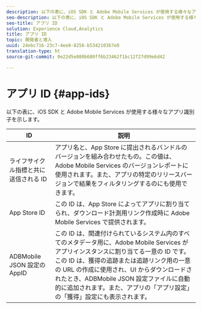 ```yaml
---
description: 以下の表に、iOS SDK と Adobe Mobile Services が使用する様々なアプリ識別子を示します。
seo-description: 以下の表に、iOS SDK と Adobe Mobile Services が使用する様々なアプリ識別子を示します。
seo-title: アプリ ID
solution: Experience Cloud,Analytics
title: アプリ ID
topic: 開発者と導入
uuid: 24ebc716-23c7-4ee8-8256-b534210367e0
translation-type: ht
source-git-commit: 0e22d5e080b680ff6b23462f1bc12f27d99e6d42

---
```



# アプリ ID {#app-ids}

以下の表に、iOS SDK と Adobe Mobile Services が使用する様々なアプリ識別子を示します。

| ID | 説明 |
|--- |--- |
| ライフサイクル指標と共に送信される ID | アプリ名と、App Store に提出されるバンドルのバージョンを組み合わせたもの。この値は、Adobe Mobile Services のバージョンレポートに使用されます。また、アプリの特定のリリースバージョンで結果をフィルタリングするのにも使用できます。 |
| App Store ID | この ID は、App Store によってアプリに割り当てられ、ダウンロード計測用リンク作成時に Adobe Mobile Services で提供されます。 |
| ADBMobile JSON 設定の AppID | この ID は、関連付けられているシステム内のすべてのメタデータ用に、Adobe Mobile Services がアプリインスタンスに割り当てる一意の ID です。この ID は、獲得の追跡または追跡リンク用の一意の URL の作成に使用され、UI からダウンロードされたとき、ADBMobile JSON 設定ファイルに自動的に追加されます。また、アプリの「アプリ設定」の「獲得」設定にも表示されます。 |

